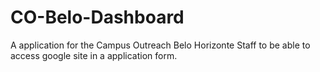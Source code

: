 # CO-Belo-Dashboard
A application for the Campus Outreach Belo Horizonte Staff to be able to access google site in a application form.
